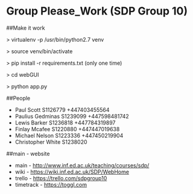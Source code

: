 # Group Please_Work (SDP Group 10)

##Make it work

\> virtualenv -p /usr/bin/python2.7 venv

\> source venv/bin/activate

\> pip install -r requirements.txt (only one time)

\> cd webGUI 

\> python app.py

##People

* Paul    Scott    S1126779 +447403455564
* Paulius Gedminas S1239099 +447598481742
* Lewis   Barker   S1236818 +447784319897
* Finlay  Mcafee   S1220880 +447447019638
* Michael    Nelson  S1223336 +447450219904
* Christopher White   S1238020 

##main - website

* main   - http://www.inf.ed.ac.uk/teaching/courses/sdp/
* wiki   - https://wiki.inf.ed.ac.uk/SDP/WebHome
* trello - https://trello.com/sdpgroup10
* timetrack - https://toggl.com
